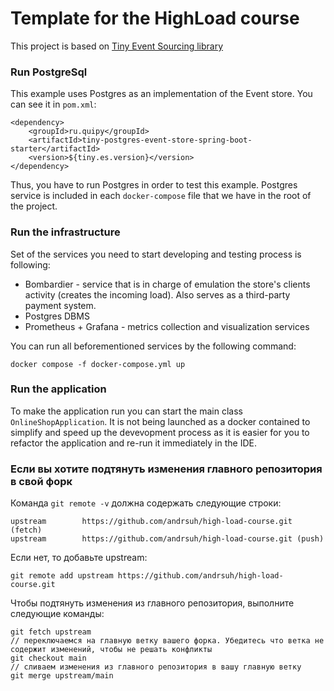 # Template for the HighLoad course
This project is based on [Tiny Event Sourcing library](https://github.com/andrsuh/tiny-event-sourcing)

### Run PostgreSql
This example uses Postgres as an implementation of the Event store. You can see it in `pom.xml`:

```
<dependency>
    <groupId>ru.quipy</groupId>
    <artifactId>tiny-postgres-event-store-spring-boot-starter</artifactId>
    <version>${tiny.es.version}</version>
</dependency>
```

Thus, you have to run Postgres in order to test this example. Postgres service is included in each `docker-compose` file that we have in the root of the project.

### Run the infrastructure
Set of the services you need to start developing and testing process is following:
- Bombardier - service that is in charge of emulation the store's clients activity (creates the incoming load). Also serves as a third-party payment system.
- Postgres DBMS
- Prometheus + Grafana - metrics collection and visualization services

You can run all beforementioned services by the following command:
```
docker compose -f docker-compose.yml up
```

### Run the application
To make the application run you can start the main class `OnlineShopApplication`. It is not being launched as a docker contained to simplify and speed up the devevopment process as it is easier for you to refactor the application and re-run it immediately in the IDE.


### Если вы хотите подтянуть изменения главного репозитория в свой форк

Команда ```git remote -v``` должна содержать следующие строки:

```
upstream        https://github.com/andrsuh/high-load-course.git (fetch)
upstream        https://github.com/andrsuh/high-load-course.git (push)
```

Если нет, то добавьте upstream:

```git remote add upstream https://github.com/andrsuh/high-load-course.git```

Чтобы подтянуть изменения из главного репозитория, выполните следующие команды:

```
git fetch upstream
// переключаемся на главную ветку вашего форка. Убедитесь что ветка не содержит изменений, чтобы не решать конфликты
git checkout main 
// сливаем изменения из главного репозитория в вашу главную ветку
git merge upstream/main 
```